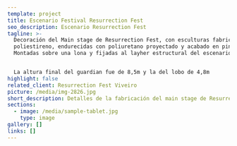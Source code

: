 ```yaml
---
template: project
title: Escenario Festival Resurrection Fest
seo_description: Escenario Resurrection Fest
tagline: >-
  Decoración del Main stage de Resurrection Fest, con esculturas fabricadas en
  poliestireno, endurecidas con poliuretano proyectado y acabado en pintura.
  Montadas sobre una lona y fijadas al layher estructural del escenario.


  La altura final del guardian fue de 8,5m y la del lobo de 4,8m
highlight: false
related_client: Resurrection Fest Viveiro
picture: /media/img-2826.jpg
short_description: Detalles de la fabricación del main stage de ResurrectionFest
sections:
  - image: /media/sample-tablet.jpg
    type: image
gallery: []
links: []
---
```


